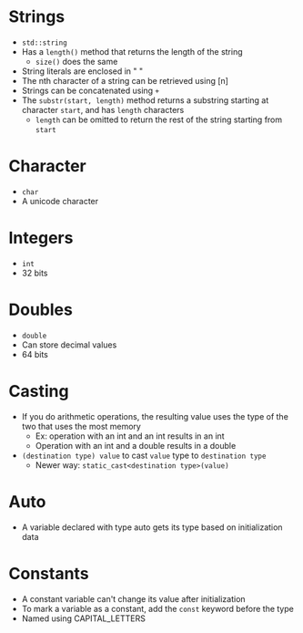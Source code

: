 # Strings
- `std::string`
- Has a `length()` method that returns the length of the string
  - `size()` does the same
- String literals are enclosed in " "
- The nth character of a string can be retrieved using \[n\]
- Strings can be concatenated using `+`
- The `substr(start, length)` method returns a substring starting at character `start`, and has `length` characters
  - `length` can be omitted to return the rest of the string starting from `start`

# Character
- `char`
- A unicode character

# Integers
- `int`
- 32 bits

# Doubles
- `double`
- Can store decimal values
- 64 bits

# Casting
- If you do arithmetic operations, the resulting value uses the type of the two that uses the most memory
  - Ex: operation with an int and an int results in an int
  - Operation with an int and a double results in a double
- `(destination type) value` to cast `value` type to `destination type`
  - Newer way: `static_cast<destination type>(value)`

# Auto
- A variable declared with type auto gets its type based on initialization data

# Constants
- A constant variable can't change its value after initialization
- To mark a variable as a constant, add the `const` keyword before the type
- Named using CAPITAL_LETTERS
